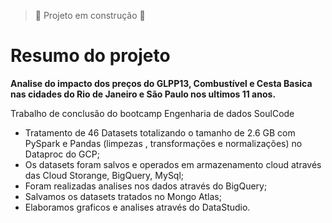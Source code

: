> :construction: Projeto em construção :construction:

# Resumo do projeto
**Analise do impacto dos preços do GLPP13, Combustível e Cesta Basica nas cidades do Rio de Janeiro e São Paulo nos ultimos 11 anos.**

Trabalho de conclusão do bootcamp Engenharia de dados SoulCode
- Tratamento de 46 Datasets totalizando o tamanho de 2.6 GB com PySpark e Pandas (limpezas , transformações e normalizações) no Dataproc do GCP;
- Os datasets foram salvos e operados em armazenamento cloud através das Cloud Storange, BigQuery, MySql;
- Foram realizadas analises nos dados através do BigQuery;
- Salvamos os datasets tratados no Mongo Atlas;
- Elaboramos graficos e analises através do DataStudio.
